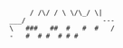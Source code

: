 

           / /\/ / \ \/\_/ \|
      ___/                   ---
      \   ###   ##  #   #  #   /
      -   #  # #  # # # 